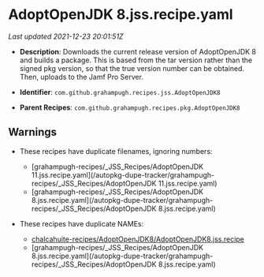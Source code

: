 # AdoptOpenJDK 8.jss.recipe.yaml

_Last updated 2021-12-23 20:01:51Z_

- **Description**: Downloads the current release version of AdoptOpenJDK 8 and builds a package. This is based from the tar version rather than the signed pkg version, so that the true version number can be obtained. Then, uploads to the Jamf Pro Server.

- **Identifier**: `com.github.grahampugh.recipes.jss.AdoptOpenJDK8`

- **Parent Recipes**: `com.github.grahampugh.recipes.pkg.AdoptOpenJDK8`


## Warnings

- These recipes have duplicate filenames, ignoring numbers:
    - [grahampugh-recipes/_JSS_Recipes/AdoptOpenJDK 11.jss.recipe.yaml](/autopkg-dupe-tracker/grahampugh-recipes/_JSS_Recipes/AdoptOpenJDK 11.jss.recipe.yaml)
    - [grahampugh-recipes/_JSS_Recipes/AdoptOpenJDK 8.jss.recipe.yaml](/autopkg-dupe-tracker/grahampugh-recipes/_JSS_Recipes/AdoptOpenJDK 8.jss.recipe.yaml)

- These recipes have duplicate NAMEs:
    - [chalcahuite-recipes/AdoptOpenJDK8/AdoptOpenJDK8.jss.recipe](/autopkg-dupe-tracker/chalcahuite-recipes/AdoptOpenJDK8/AdoptOpenJDK8.jss.recipe)
    - [grahampugh-recipes/_JSS_Recipes/AdoptOpenJDK 8.jss.recipe.yaml](/autopkg-dupe-tracker/grahampugh-recipes/_JSS_Recipes/AdoptOpenJDK 8.jss.recipe.yaml)